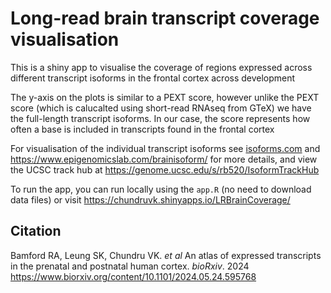 # Long-read brain transcript coverage visualisation

This is a shiny app to visualise the coverage of regions expressed across different transcript isoforms in the frontal cortex across development

The y-axis on the plots is similar to a PEXT score, however unlike the PEXT score (which is calucalted using short-read RNAseq from GTeX) we have the full-length transcript isoforms. In our case, the score represents how often a base is included in transcripts found in the frontal cortex

For visualisation of the individual transcript isoforms see [isoforms.com](isoforms.com) and https://www.epigenomicslab.com/brainisoform/ for more details, and view the UCSC track hub at https://genome.ucsc.edu/s/rb520/IsoformTrackHub

To run the app, you can run locally using the `app.R` (no need to download data files) or visit https://chundruvk.shinyapps.io/LRBrainCoverage/

## Citation

Bamford RA, Leung SK, Chundru VK. *et al* An atlas of expressed transcripts in the prenatal and postnatal human cortex. *bioRxiv*. 2024 https://www.biorxiv.org/content/10.1101/2024.05.24.595768

